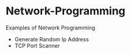 # Network-Programming
Examples of Network Programming

- Generate Random Ip Address
- TCP Port Scanner

